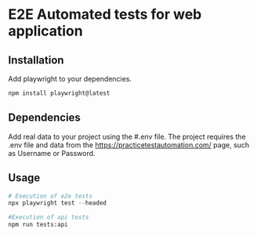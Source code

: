 # E2E Automated tests for web application

## Installation

Add playwright to your dependencies.

```bash
npm install playwright@latest
```

## Dependencies

Add real data to your project using the #.env file. The project requires the .env file and data from the https://practicetestautomation.com/ page, such as Username or Password. 

## Usage
```python
# Execution of e2e tests
npx playwright test --headed
```
```python
#Execution of api tests
npm run tests:api
```